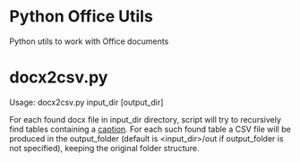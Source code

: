 # Python Office Utils
Python utils to work with Office documents

# docx2csv.py
Usage:
docx2csv.py input_dir [output_dir]

For each found docx file in input_dir directory,
script will try to recursively find tables containing a 
[caption](https://support.office.com/en-us/article/add-format-or-delete-captions-in-word-82fa82a4-f0f3-438f-a422-34bb5cef9c81).
For each such found table a CSV file will be produced in the output_folder
(default is <input_dir>/out if output_folder is not specified), keeping the original folder structure.
